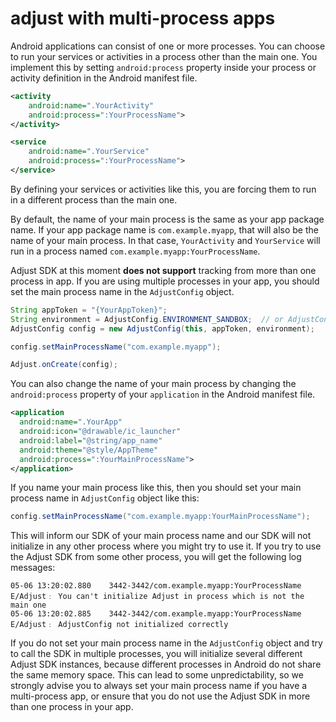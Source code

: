 # adjust with multi-process apps

Android applications can consist of one or more processes. You can choose to run your services or activities in
a process other than the main one. You implement this by setting ```android:process``` property
inside your process or activity definition in the Android manifest file.

```xml
<activity
    android:name=".YourActivity"
    android:process=":YourProcessName">
</activity>
```

```xml
<service
    android:name=".YourService"
    android:process=":YourProcessName">
</service>
```

By defining your services or activities like this, you are forcing them to run in a different process than the
main one.

By default, the name of your main process is the same as your app package name. If your app package name is ```com.example.myapp```, that will also be the name of your main process. In that case, ```YourActivity``` and ```YourService``` will run in a process named ```com.example.myapp:YourProcessName```.

Adjust SDK at this moment __does not support__ tracking from more than one process in app. If you are using
multiple processes in your app, you should set the main process name in the ```AdjustConfig``` object.

```java
String appToken = "{YourAppToken}";
String environment = AdjustConfig.ENVIRONMENT_SANDBOX;  // or AdjustConfig.ENVIRONMENT_SANDBOX
AdjustConfig config = new AdjustConfig(this, appToken, environment);

config.setMainProcessName("com.example.myapp");

Adjust.onCreate(config);
```

You can also change the name of your main process by changing the ```android:process``` property of your ```application``` in the Android manifest file.

```xml
<application
  android:name=".YourApp"
  android:icon="@drawable/ic_launcher"
  android:label="@string/app_name"
  android:theme="@style/AppTheme"
  android:process=":YourMainProcessName">
</application>
```

If you name your main process like this, then you should set your main process name in ```AdjustConfig```
object like this:

```java
config.setMainProcessName("com.example.myapp:YourMainProcessName");
```

This will inform our SDK of your main process name and our SDK will not initialize
in any other process where you might try to use it. If you try to use the Adjust SDK from some other process, you will
get the following log messages:

```
05-06 13:20:02.880    3442-3442/com.example.myapp:YourProcessName E/Adjust﹕ You can't initialize Adjust in process which is not the main one
05-06 13:20:02.885    3442-3442/com.example.myapp:YourProcessName E/Adjust﹕ AdjustConfig not initialized correctly
```

If you do not set your main process name in the ```AdjustConfig``` object and try to call the SDK in multiple processes, you
will initialize several different Adjust SDK instances, because different processes in Android do not share the same memory
space. This can lead to some unpredictability, so we strongly advise you to always set your main process name if you 
have a multi-process app, or ensure that you do not use the Adjust SDK in more than one process in your app. 
